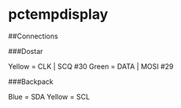 # pctempdisplay

##Connections

###Dostar

Yellow = CLK | SCQ #30
Green = DATA | MOSI #29

###Backpack

Blue = SDA
Yellow = SCL
